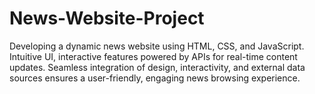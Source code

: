 # News-Website-Project
Developing a dynamic news website using HTML, CSS, and JavaScript. Intuitive UI, interactive features powered by APIs for real-time content updates. Seamless integration of design, interactivity, and external data sources ensures a user-friendly, engaging news browsing experience.
